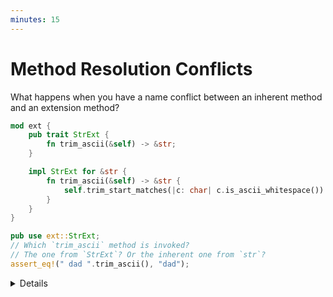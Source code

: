 ```yaml
---
minutes: 15
---
```


# Method Resolution Conflicts

What happens when you have a name conflict between an inherent method and an
extension method?

```rust
mod ext {
    pub trait StrExt {
        fn trim_ascii(&self) -> &str;
    }

    impl StrExt for &str {
        fn trim_ascii(&self) -> &str {
            self.trim_start_matches(|c: char| c.is_ascii_whitespace())
        }
    }
}

pub use ext::StrExt;
// Which `trim_ascii` method is invoked?
// The one from `StrExt`? Or the inherent one from `str`?
assert_eq!(" dad ".trim_ascii(), "dad");
```

<details>

- The foreign type may, in a newer version, add a new inherent method with the
  same name of our extension method.

  Survey the class: what do the students think will happen in the example above?
  Will there be a compiler error? Will one of the two methods be given higher
  priority? Which one?

  Add a `panic!("Extension trait")` in the body of `StrExt::trim_ascii` to
  clarify which method is being invoked.

- [Inherent methods have higher priority than trait methods][1], _if_ they have
  the same name and the **same receiver**, e.g., they both expect `&self` as
  input. The situation becomes more nuanced if the use a **different receiver**,
  e.g., `&mut self` vs `&self`.

  Change the signature of `StrExt::trim_ascii` to
  `fn trim_ascii(&mut self) -> &str` and modify the invocation accordingly:

  ```rust
  assert_eq!((&mut " dad ").trim_ascii(), "dad");
  ```

  Now `StrExt::trim_ascii` is invoked, rather than the inherent method, since
  `&mut self` has a higher priority than `&self`, the one used by the inherent
  method.

  Point the students to the Rust reference for more information on
  [method resolution][2]. An explanation with more extensive examples can be
  found in [an open PR to the Rust reference][3].

- Avoid naming conflicts between extension trait methods and inherent methods.
  Rust's method resolution algorithm is complex and may surprise users of your
  code.

## More to explore

- The interaction between the priority search used by Rust's method resolution
  algorithm and automatic `Deref`ing can be used to emulate [specialization][4]
  on the stable toolchain, primarily in the context of macro-generated code.
  Check out ["Autoref Specialization"][5] for the specific details.

</details>

[1]: https://doc.rust-lang.org/stable/reference/expressions/method-call-expr.html#r-expr.method.candidate-search
[2]: https://doc.rust-lang.org/stable/reference/expressions/method-call-expr.html
[3]: https://github.com/rust-lang/reference/pull/1725
[4]: https://github.com/rust-lang/rust/issues/31844
[5]: https://github.com/dtolnay/case-studies/blob/master/autoref-specialization/README.md
